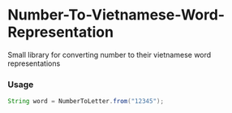 # Number-To-Vietnamese-Word-Representation
Small library for converting number to their vietnamese word representations

### Usage
```java
String word = NumberToLetter.from("12345");
```
